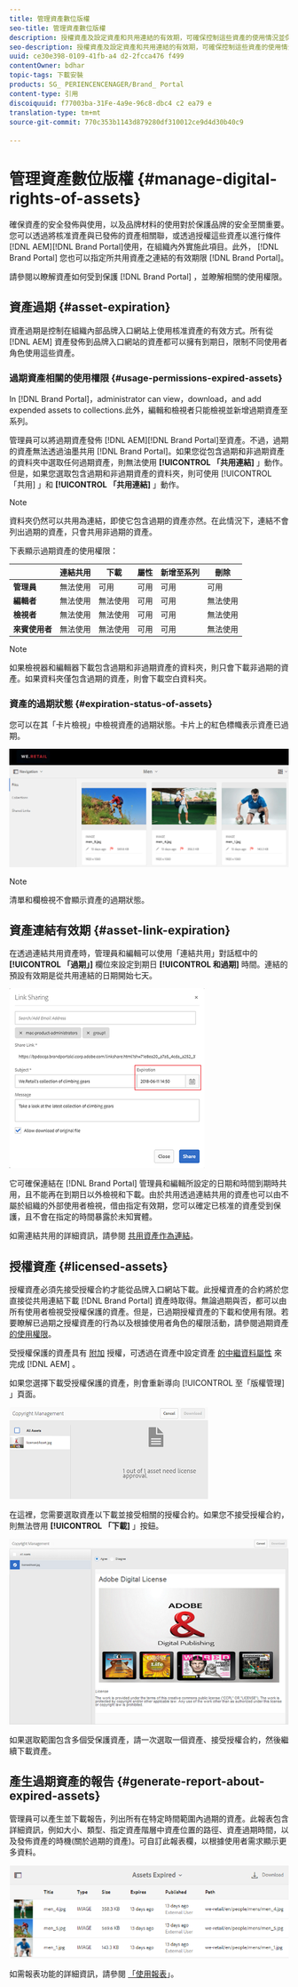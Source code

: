 ```yaml
---
title: 管理資產數位版權
seo-title: 管理資產數位版權
description: 授權資產及設定資產和共用連結的有效期，可確保控制這些資產的使用情況並保護這些資產。
seo-description: 授權資產及設定資產和共用連結的有效期，可確保控制這些資產的使用情況並保護這些資產。
uuid: ce30e398-0109-41fb-a4 d2-2fcca476 f499
contentOwner: bdhar
topic-tags: 下載安裝
products: SG_ PERIENCENCENAGER/Brand_ Portal
content-type: 引用
discoiquuid: f77003ba-31Fe-4a9e-96c8-dbc4 c2 ea79 e
translation-type: tm+mt
source-git-commit: 770c353b1143d879280df310012ce9d4d30b40c9

---
```



# 管理資產數位版權 {#manage-digital-rights-of-assets}

確保資產的安全發佈與使用，以及品牌材料的使用對於保護品牌的安全至關重要。您可以透過將核准資產與已發佈的資產相關聯，或透過授權這些資產以進行條件 [!DNL AEM][!DNL Brand Portal]使用，在組織內外實施此項目。此外， [!DNL Brand Portal] 您也可以指定所共用資產之連結的有效期限 [!DNL Brand Portal]。

請參閱以瞭解資產如何受到保護 [!DNL Brand Portal] ，並瞭解相關的使用權限。

## 資產過期 {#asset-expiration}

資產過期是控制在組織內部品牌入口網站上使用核准資產的有效方式。所有從 [!DNL AEM] 資產發佈到品牌入口網站的資產都可以擁有到期日，限制不同使用者角色使用這些資產。

### 過期資產相關的使用權限 {#usage-permissions-expired-assets}

In [!DNL Brand Portal]，administrator can view，download，and add expended assets to collections.此外，編輯和檢視者只能檢視並新增過期資產至系列。

管理員可以將過期資產發佈 [!DNL AEM][!DNL Brand Portal]至資產。不過，過期的資產無法透過油墨共用 [!DNL Brand Portal]。如果您從包含過期和非過期資產的資料夾中選取任何過期資產，則無法使用 **[!UICONTROL 「共用連結]** 」動作。但是，如果您選取包含過期和非過期資產的資料夾，則可使用 [!UICONTROL 「共用] 」和 **[!UICONTROL 「共用連結]** 」動作。

>[!NOTE]
>
>資料夾仍然可以共用為連結，即使它包含過期的資產亦然。在此情況下，連結不會列出過期的資產，只會共用非過期的資產。

下表顯示過期資產的使用權限：

|  | **連結共用** | **下載** | **屬性** | **新增至系列** | **刪除** |
|---|---|---|---|---|---|
| **管理員** | 無法使用 | 可用 | 可用 | 可用 | 可用 |
| **編輯者** | 無法使用 | 無法使用 | 可用 | 可用 | 無法使用 |
| **檢視者** | 無法使用 | 無法使用 | 可用 | 可用 | 無法使用 |
| **來賓使用者** | 無法使用 | 無法使用 | 可用 | 可用 | 無法使用 |

>[!NOTE]
>
>如果檢視器和編輯器下載包含過期和非過期資產的資料夾，則只會下載非過期的資產。如果資料夾僅包含過期的資產，則會下載空白資料夾。

### 資產的過期狀態 {#expiration-status-of-assets}

您可以在其「卡片檢視」中檢視資產的過期狀態。卡片上的紅色標幟表示資產已過期。

![](assets/expired_assets_cardview.png)

>[!NOTE]
>
>清單和欄檢視不會顯示資產的過期狀態。

## 資產連結有效期 {#asset-link-expiration}

在透過連結共用資產時，管理員和編輯可以使用「連結共用」對話框中的 **[!UICONTROL 「過期」]** 欄位來設定到期日 **[!UICONTROL 和過期]** 時間。連結的預設有效期是從共用連結的日期開始七天。

![](assets/asset-link-sharing.png)

它可確保連結在 [!DNL Brand Portal] 管理員和編輯所設定的日期和時間到期時共用，且不能再在到期日以外檢視和下載。由於共用透過連結共用的資產也可以由不屬於組織的外部使用者檢視，借由指定有效期，您可以確定已核准的資產受到保護，且不會在指定的時間暴露於未知實體。

如需連結共用的詳細資訊，請參閱 [共用資產作為連結](../using/brand-portal-link-share.md)。

## 授權資產 {#licensed-assets}

授權資產必須先接受授權合約才能從品牌入口網站下載。此授權資產的合約將於您直接從共用連結下載 [!DNL Brand Portal] 資產時取得。無論過期與否，都可以由所有使用者檢視受授權保護的資產。但是，已過期授權資產的下載和使用有限。若要瞭解已過期之授權資產的行為以及根據使用者角色的權限活動，請參閱過期資產 [的使用權限](../using/manage-digital-rights-of-assets.md#usage-permissions-expired-assets)。

受授權保護的資產具有 [附加](https://helpx.adobe.com/experience-manager/6-5/assets/using/drm.html#DigitalRightsManagementinAssets) 授權，可透過在資產中設定資產 [的中繼資料屬性](https://helpx.adobe.com/experience-manager/6-5/assets/using/drm.html#DigitalRightsManagementinAssets) 來完成 [!DNL AEM] 。

如果您選擇下載受授權保護的資產，則會重新導向 [!UICONTROL 至「版權管理] 」頁面。

![](assets/asset-copyright-mgmt.png)

在這裡，您需要選取資產以下載並接受相關的授權合約。如果您不接受授權合約，則無法啓用 **[!UICONTROL 「下載]** 」按鈕。

![](assets/licensed-asset-download-2.png)

如果選取範圍包含多個受保護資產，請一次選取一個資產、接受授權合約，然後繼續下載資產。

## 產生過期資產的報告 {#generate-report-about-expired-assets}

管理員可以產生並下載報告，列出所有在特定時間範圍內過期的資產。此報表包含詳細資訊，例如大小、類型、指定資產階層中資產位置的路徑、資產過期時間，以及發佈資產的時機(關於過期的資產)。可自訂此報表欄，以根據使用者需求顯示更多資料。

![](assets/assets-expired.png)

如需報表功能的詳細資訊，請參閱 [「使用報表](../using/brand-portal-reports.md#work-with-reports)」。
